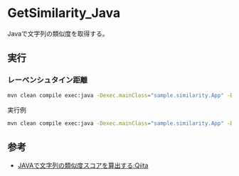 # GetSimilarity_Java

Javaで文字列の類似度を取得する。

## 実行

### レーベンシュタイン距離

``` sh
mvn clean compile exec:java -Dexec.mainClass="sample.similarity.App" -Dexec.args="'${比較対象1}' '${比較対象2}'"
```

実行例

``` sh
mvn clean compile exec:java -Dexec.mainClass="sample.similarity.App" -Dexec.args="'hogehoge' 'gehoge'"
```

## 参考

- [JAVAで文字列の類似度スコアを算出する:Qiita](https://qiita.com/hakozaki/items/856230d3f8e29d3302d6)

